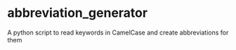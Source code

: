 # abbreviation_generator
A python script to read keywords in CamelCase and create abbreviations for them
